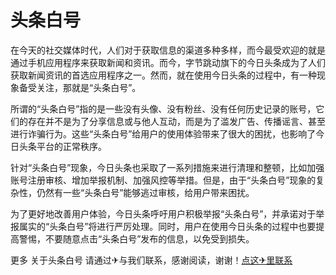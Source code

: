 # 头条白号

在今天的社交媒体时代，人们对于获取信息的渠道多种多样，而今最受欢迎的就是通过手机应用程序来获取新闻和资讯。而今，字节跳动旗下的今日头条成为了人们获取新闻资讯的首选应用程序之一。然而，就在使用今日头条的过程中，有一种现象备受关注，那就是“头条白号”。

所谓的“头条白号”指的是一些没有头像、没有粉丝、没有任何历史记录的账号，它们的存在并不是为了分享信息或与他人互动，而是为了滥发广告、传播谣言、甚至进行诈骗行为。这些“头条白号”给用户的使用体验带来了很大的困扰，也影响了今日头条平台的正常秩序。

针对“头条白号”现象，今日头条也采取了一系列措施来进行清理和整顿，比如加强账号注册审核、增加举报机制、加强风控等举措。但是，由于“头条白号”现象的复杂性，仍然有一些“头条白号”能够逃过审核，给用户带来困扰。

为了更好地改善用户体验，今日头条呼吁用户积极举报“头条白号”，并承诺对于举报属实的“头条白号”将进行严厉处理。同时，用户在使用今日头条的过程中也要提高警惕，不要随意点击“头条白号”发布的信息，以免受到损失。

更多 关于头条白号 请通过✈与我们联系，感谢阅读，谢谢！[点这✈里联系](https://acc.k02.cc)